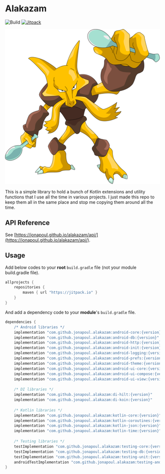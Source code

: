 # Alakazam

![Build](https://github.com/jonapoul/alakazam/actions/workflows/actions.yml/badge.svg)
[![Jitpack](https://jitpack.io/v/jonapoul/alakazam.svg)](https://jitpack.io/#jonapoul/alakazam)

![Alakazam](img/alakazam.png)

This is a simple library to hold a bunch of Kotlin extensions and utility functions that I use all the time in various
projects. I just made this repo to keep them all in the same place and stop me copying them around all the time.

## API Reference

See [https://jonapoul.github.io/alakazam/api/](https://jonapoul.github.io/alakazam/api/).

## Usage

Add below codes to your **root** `build.gradle` file (not your module build.gradle file).

```gradle
allprojects {
    repositories {
        maven { url "https://jitpack.io" }
    }
}
```

And add a dependency code to your **module**'s `build.gradle` file.

```gradle
dependencies {
    /* Android libraries */
    implementation "com.github.jonapoul.alakazam:android-core:{version}"
    implementation "com.github.jonapoul.alakazam:android-db:{version}"
    implementation "com.github.jonapoul.alakazam:android-http:{version}"
    implementation "com.github.jonapoul.alakazam:android-init:{version}"
    implementation "com.github.jonapoul.alakazam:android-logging:{version}"
    implementation "com.github.jonapoul.alakazam:android-prefs:{version}"
    implementation "com.github.jonapoul.alakazam:android-theme:{version}"
    implementation "com.github.jonapoul.alakazam:android-ui-core:{version}"
    implementation "com.github.jonapoul.alakazam:android-ui-compose:{version}"
    implementation "com.github.jonapoul.alakazam:android-ui-view:{version}"
    
    /* DI libraries */
    implementation "com.github.jonapoul.alakazam:di-hilt:{version}"
    implementation "com.github.jonapoul.alakazam:di-koin:{version}"
        
    /* Kotlin libraries */
    implementation "com.github.jonapoul.alakazam:kotlin-core:{version}"
    implementation "com.github.jonapoul.alakazam:kotlin-coroutines:{version}"
    implementation "com.github.jonapoul.alakazam:kotlin-json:{version}"
    implementation "com.github.jonapoul.alakazam:kotlin-time:{version}"

    /* Testing libraries */
    testImplementation "com.github.jonapoul.alakazam:testing-core:{version}"
    testImplementation "com.github.jonapoul.alakazam:testing-db:{version}"
    testImplementation "com.github.jonapoul.alakazam:testing-unit:{version}"
    androidTestImplementation "com.github.jonapoul.alakazam:testing-android:{version}"
}
```

